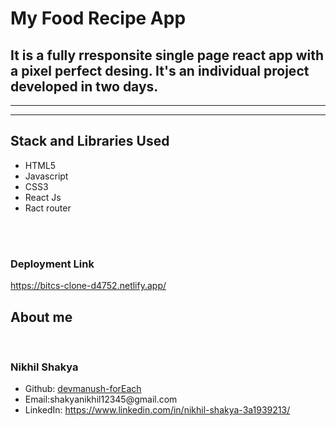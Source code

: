 
# My Food Recipe App
<h2>It is a fully rresponsite single page react app with a pixel perfect desing. It's an individual project developed in two days.</h2>


<hr>


<hr>

<h2>Stack and Libraries Used</h2>
<ul>
  <li>HTML5</li>
  <li>Javascript</li>
  <li>CSS3</li>
  <li>React Js</li>
  <li>Ract router</li>
</ul>

<br><br>
<h3>Deployment Link</h3>
<a href="https://bitcs-clone-d4752.netlify.app/">https://bitcs-clone-d4752.netlify.app/</a>




<h2>About me </h2>
<br>


<h3>Nikhil Shakya</h3>
<ul>
  <li>Github:  <a href= "https://github.com/devmanush-forEach" >devmanush-forEach</a></li>
  <li>Email:shakyanikhil12345@gmail.com </li>
  <li>LinkedIn: <a href="https://www.linkedin.com/in/nikhil-shakya-3a1939213/">https://www.linkedin.com/in/nikhil-shakya-3a1939213/ </a></li>
</ul>

<br>

